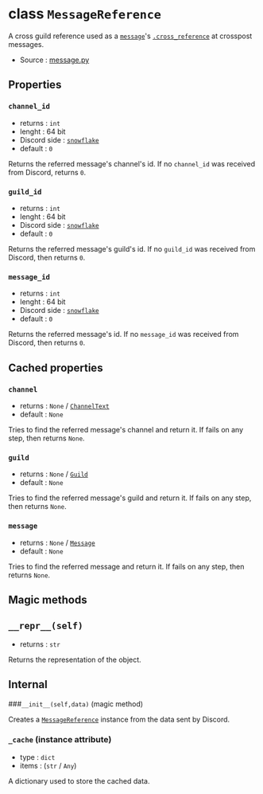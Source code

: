 # class `MessageReference`

A cross guild reference used as a [`message`](Message.md)'s
[`.cross_reference`](Message.md#cross_reference) at crosspost messages.

- Source : [message.py](https://github.com/HuyaneMatsu/hata/blob/master/hata/message.py)

## Properties

### `channel_id`

- returns : `int`
- lenght : 64 bit
- Discord side : [`snowflake`](https://github.com/discordapp/discord-api-docs/blob/master/docs/Reference.md#snowflakes)
- default : `0`

Returns the referred message's channel's id. If no `channel_id` was received
from Discord, returns `0`.

### `guild_id`

- returns : `int`
- lenght : 64 bit
- Discord side : [`snowflake`](https://github.com/discordapp/discord-api-docs/blob/master/docs/Reference.md#snowflakes)
- default : `0`

Returns the referred message's guild's id. If no `guild_id` was received from
Discord, then returns `0`.

### `message_id`

- returns : `int`
- lenght : 64 bit
- Discord side : [`snowflake`](https://github.com/discordapp/discord-api-docs/blob/master/docs/Reference.md#snowflakes)
- default : `0`

Returns the referred message's id. If no `message_id` was received from
Discord, then returns `0`.

## Cached properties

### `channel`

- returns : `None` / [`ChannelText`](ChannelText.md)
- default : `None`

Tries to find the referred message's channel and return it. If fails on any
step, then returns `None`.

### `guild`

- returns : `None` / [`Guild`](Guild.md)
- default : `None`

Tries to find the referred message's guild and return it. If fails on any
step, then returns `None`.

### `message`

- returns : `None` / [`Message`](Message.md)
- default : `None`

Tries to find the referred message and return it. If fails on any step, then
returns `None`.

## Magic methods

## `__repr__(self)`

- returns : `str`

Returns the representation of the object.

## Internal

###`__init__(self,data)` (magic method)

Creates a [`MessageReference`](MessageReference.md) instance from the data sent
by Discord.

### `_cache` (instance attribute)

- type : `dict`
- items : (`str` / `Any`)

A dictionary used to store the cached data.
